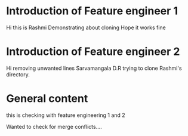 # Introduction of Feature engineer 1
Hi this is Rashmi
Demonstrating about cloning 
Hope it works fine

# Introduction of Feature engineer 2 
Hi removing unwanted lines
Sarvamangala D.R trying to clone Rashmi's directory. 



# General content
this is checking with feature engineering 1 and 2

Wanted to check for merge conflicts....





